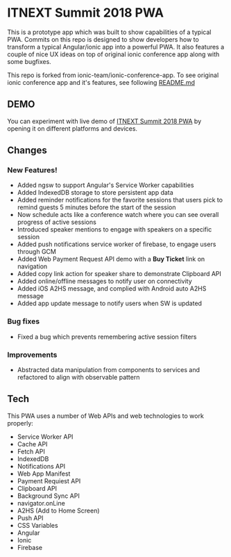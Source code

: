 # ITNEXT Summit 2018 PWA

This is a prototype app which was built to show capabilities of a typical PWA. Commits on this repo is designed to show developers how to transform a typical Angular/ionic app into a powerful PWA. It also features a couple of nice UX ideas on top of original ionic conference app along with some bugfixes.

This repo is forked from ionic-team/ionic-conference-app. To see original ionic conference app and it's features, see following [README.md](https://github.com/ionic-team/ionic-conference-app/blob/master/README.md)

## DEMO

You can experiment with live demo of [ITNEXT Summit 2018 PWA](https://github.com/ionic-team/ionic-conference-app/blob/master/README.md) by opening it on different platforms and devices.

## Changes

### New Features!

  - Added ngsw to support Angular's Service Worker capabilities
  - Added IndexedDB storage to store persistent app data
  - Added reminder notifications for the favorite sessions that users pick to remind guests 5 minutes before the start of the session
  - Now schedule acts like a conference watch where you can see overall progress of active sessions
  - Introduced speaker mentions to engage with speakers on a specific session
  - Added push notifications service worker of firebase, to engage users through GCM
  - Added Web Payment Request API demo with a **Buy Ticket** link on navigation
  - Added copy link action for speaker share to demonstrate Clipboard API
  - Added online/offline messages to notify user on connectivity
  - Added iOS A2HS message, and complied with Android auto A2HS message
  - Added app update message to notify users when SW is updated

### Bug fixes

  - Fixed a bug which prevents remembering active session filters

### Improvements

  - Abstracted data manipulation from components to services and refactored to align with observable pattern

## Tech

This PWA uses a number of Web APIs and web technologies to work properly:

* Service Worker API
* Cache API
* Fetch API
* IndexedDB
* Notifications API
* Web App Manifest
* Payment Requiest API
* Clipboard API
* Background Sync API
* navigator.onLine
* A2HS (Add to Home Screen)
* Push API
* CSS Variables
* Angular
* Ionic
* Firebase
